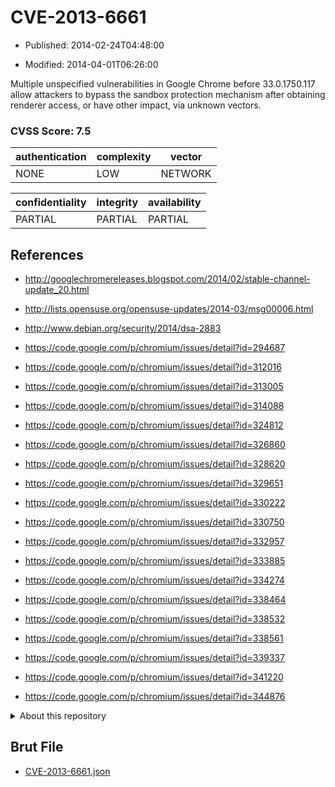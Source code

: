 # CVE-2013-6661

- Published: 2014-02-24T04:48:00

- Modified: 2014-04-01T06:26:00

Multiple unspecified vulnerabilities in Google Chrome before 33.0.1750.117 allow attackers to bypass the sandbox protection mechanism after obtaining renderer access, or have other impact, via unknown vectors.

### CVSS Score: **7.5**

| authentication | complexity | vector |
| --- | --- | --- |
| NONE | LOW | NETWORK |

| confidentiality | integrity | availability |
| --- | --- | --- |
| PARTIAL | PARTIAL | PARTIAL |

## References

* http://googlechromereleases.blogspot.com/2014/02/stable-channel-update_20.html

* http://lists.opensuse.org/opensuse-updates/2014-03/msg00006.html

* http://www.debian.org/security/2014/dsa-2883

* https://code.google.com/p/chromium/issues/detail?id=294687

* https://code.google.com/p/chromium/issues/detail?id=312016

* https://code.google.com/p/chromium/issues/detail?id=313005

* https://code.google.com/p/chromium/issues/detail?id=314088

* https://code.google.com/p/chromium/issues/detail?id=324812

* https://code.google.com/p/chromium/issues/detail?id=326860

* https://code.google.com/p/chromium/issues/detail?id=328620

* https://code.google.com/p/chromium/issues/detail?id=329651

* https://code.google.com/p/chromium/issues/detail?id=330222

* https://code.google.com/p/chromium/issues/detail?id=330750

* https://code.google.com/p/chromium/issues/detail?id=332957

* https://code.google.com/p/chromium/issues/detail?id=333885

* https://code.google.com/p/chromium/issues/detail?id=334274

* https://code.google.com/p/chromium/issues/detail?id=338464

* https://code.google.com/p/chromium/issues/detail?id=338532

* https://code.google.com/p/chromium/issues/detail?id=338561

* https://code.google.com/p/chromium/issues/detail?id=339337

* https://code.google.com/p/chromium/issues/detail?id=341220

* https://code.google.com/p/chromium/issues/detail?id=344876

<details>
<summary>About this repository</summary> 

  This repository is part of the project [Live Hack CVE](https://github.com/Live-Hack-CVE). Main website can be found [www.live-hack.org](https://www.live-hack.org) 
  
  Made by [Sn0wAlice](https://github.com/Sn0wAlice) for the people that care about security and need to have a feed of the latest CVEs. Hope you enjoy it, don't forget to star the repo and follow me on [Twitter](https://twitter.com/Sn0wAlice) and [Github](https://github.com/Sn0wAlice). And that is my [personnal website](https://www.alice-snow.me/)

  - [Home Page](https://github.com/Live-Hack-CVE)
  - [Framework](https://github.com/Live-Hack-CVE/cve-framework)
  - [CVE database](https://github.com/Live-Hack-CVE/full_database)
  - [Changelog](https://github.com/Live-Hack-CVE/Changelog)
</details>

## Brut File

* [CVE-2013-6661.json](https://raw.githubusercontent.com/Live-Hack-CVE/full_database/main/cves/2013/CVE-2013-6661.json)

